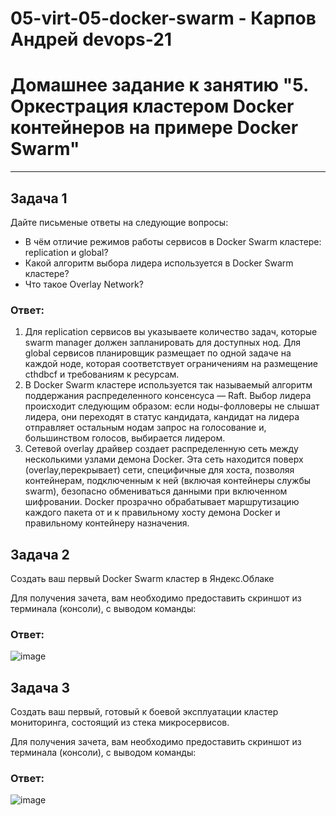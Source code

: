 # 05-virt-05-docker-swarm - Карпов Андрей devops-21

# Домашнее задание к занятию "5. Оркестрация кластером Docker контейнеров на примере Docker Swarm"

---

## Задача 1

Дайте письменые ответы на следующие вопросы:

- В чём отличие режимов работы сервисов в Docker Swarm кластере: replication и global?
- Какой алгоритм выбора лидера используется в Docker Swarm кластере?
- Что такое Overlay Network?

### Ответ:
1) Для replication сервисов вы указываете количество задач, которые swarm manager должен запланировать для доступных нод. Для global сервисов планировщик размещает по одной задаче на каждой ноде, которая соответствует ограничениям на размещение cthdbcf и требованиям к ресурсам.
2) В Docker Swarm кластере используется так называемый алгоритм поддержания распределенного консенсуса — Raft. Выбор лидера происходит следующим образом: если ноды-фолловеры не слышат лидера, они переходят в статус кандидата, кандидат на лидера отправляет остальным нодам запрос на голосование и, большинством голосов, выбирается лидером.
3) Сетевой overlay драйвер создает распределенную сеть между несколькими узлами демона Docker. Эта сеть находится поверх (overlay,перекрывает) сети, специфичные для хоста, позволяя контейнерам, подключенным к ней (включая контейнеры службы swarm), безопасно обмениваться данными при включенном шифровании. Docker прозрачно обрабатывает маршрутизацию каждого пакета от и к правильному хосту демона Docker и правильному контейнеру назначения.

## Задача 2

Создать ваш первый Docker Swarm кластер в Яндекс.Облаке

Для получения зачета, вам необходимо предоставить скриншот из терминала (консоли), с выводом команды:
### Ответ:
![image](https://user-images.githubusercontent.com/108946489/201979300-fa8c9071-7f8a-4b19-9433-d2aefa21c366.png)

## Задача 3

Создать ваш первый, готовый к боевой эксплуатации кластер мониторинга, состоящий из стека микросервисов.

Для получения зачета, вам необходимо предоставить скриншот из терминала (консоли), с выводом команды:

### Ответ:
![image](https://user-images.githubusercontent.com/108946489/201982365-83702ff7-944a-4b6f-9f00-fb96644415fd.png)

